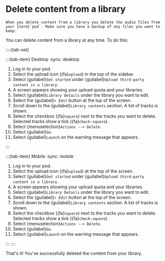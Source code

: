 # Delete content from a library

```{warning}
When you delete content from a library you delete the audio files from your {term}`pod`. Make sure you have a backup of any files you want to keep.
```

You can delete content from a library at any time. To do this:

::::{tab-set}

:::{tab-item} Desktop
:sync: desktop

1. Log in to your pod.
2. Select the upload icon ({fa}`upload`) in the top of the sidebar.
3. Select {guilabel}`Get started` under {guilabel}`Upload third-party content in a library`.
4. A screen appears showing your upload quota and your libraries.
5. Select {guilabel}`Library Details` under the library you want to edit.
6. Select the {guilabel}`✎ Edit`  button at the top of the screen.
7. Scroll down to the {guilabel}`Library contents` section. A list of tracks is shown.
8. Select the checkbox ({fa}`square`) next to the tracks you want to delete. Selected tracks show a tick ({fa}`check-square`).
9. Select {menuselection}`Actions --> Delete`.
10. Select {guilabel}`Go`.
11. Select {guilabel}`Launch` on the warning message that appears.

:::

:::{tab-item} Mobile
:sync: mobile

1. Log in to your pod.
2. Select the upload icon ({fa}`upload`) at the top of the screen.
3. Select {guilabel}`Get started` under {guilabel}`Upload third-party content in a library`.
4. A screen appears showing your upload quota and your libraries.
5. Select {guilabel}`Library Details` under the library you want to edit.
6. Select the {guilabel}`✎ Edit`  button at the top of the screen.
7. Scroll down to the {guilabel}`Library contents` section. A list of tracks is shown.
8. Select the checkbox ({fa}`square`) next to the tracks you want to delete. Selected tracks show a tick ({fa}`check-square`).
9. Select {menuselection}`Actions --> Delete`.
10. Select {guilabel}`Go`.
11. Select {guilabel}`Launch` on the warning message that appears.

:::
::::

That's it! You've successfully deleted the content from your library.
